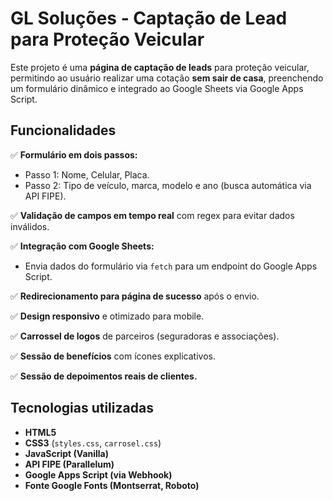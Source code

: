 # GL Soluções - Captação de Lead para Proteção Veicular

Este projeto é uma **página de captação de leads** para proteção veicular, permitindo ao usuário realizar uma cotação **sem sair de casa**, preenchendo um formulário dinâmico e integrado ao Google Sheets via Google Apps Script.

## Funcionalidades

✅ **Formulário em dois passos:**
- Passo 1: Nome, Celular, Placa.
- Passo 2: Tipo de veículo, marca, modelo e ano (busca automática via API FIPE).

✅ **Validação de campos em tempo real** com regex para evitar dados inválidos.

✅ **Integração com Google Sheets:**
- Envia dados do formulário via `fetch` para um endpoint do Google Apps Script.

✅ **Redirecionamento para página de sucesso** após o envio.

✅ **Design responsivo** e otimizado para mobile.

✅ **Carrossel de logos** de parceiros (seguradoras e associações).

✅ **Sessão de benefícios** com ícones explicativos.

✅ **Sessão de depoimentos reais de clientes.**

## Tecnologias utilizadas

- **HTML5**
- **CSS3** (`styles.css`, `carrosel.css`)
- **JavaScript (Vanilla)**
- **API FIPE (Parallelum)**
- **Google Apps Script (via Webhook)**
- **Fonte Google Fonts (Montserrat, Roboto)**